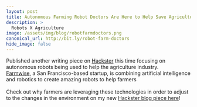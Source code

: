 ```yaml
---
layout: post
title: Autonomous Farming Robot Doctors Are Here to Help Save Agriculture
description: >
  Robots X Agriculture
image: /assets/img/blog/robotfarmdoctors.png
canonical_url: http://bit.ly/robot-farm-doctors
hide_image: false
---
```


Published another writing piece on [Hackster](https://www.hackster.io/) this time focusing on autonomous robots being used to help the agriculture industry.
<br>
[Farmwise](https://www.farmwise.io/), a San Francisco-based startup, is combining artificial intelligence and robotics to create amazing robots to help farmers <br>
<br>
Check out why farmers are leveraging these technologies in order to adjust to the changes in the environment on my new  [Hackster blog piece here](http://bit.ly/robot-farm-doctors)!
<br>

